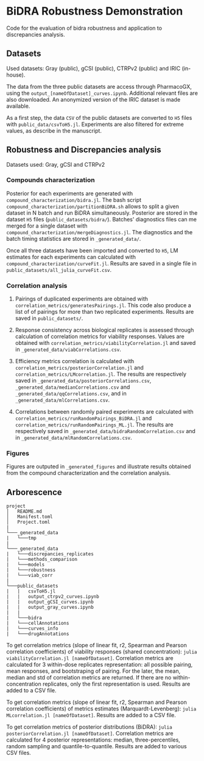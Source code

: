 # BiDRA Robustness Demonstration
Code for the evaluation of bidra robustness and application to discrepancies analysis.

## Datasets
Used datasets: Gray (public), gCSI (public), CTRPv2 (public) and IRIC (in-house).

The data from the three public datasets are access through PharmacoGX, using the `output_[nameOfDataset]_curves.ipynb`. Additional relevant files are also downloaded. An anonymized version of the IRIC dataset is made available.

As a first step, the data `CSV` of the public datasets are converted to `H5` files with `public_data/csvToH5.jl`. Experiments are also filtered for extreme values, as describe in the manuscript.


## Robustness and Discrepancies analysis
Datasets used: Gray, gCSI and CTRPv2

### Compounds characterization
Posterior for each experiments are generated with `compound_characterization/bidra.jl`. The bash script `compound_characterization/partitionBiDRA.sh` allows to split a given dataset in N batch and run BiDRA simultaneously. Posterior are stored in the dataset `H5` files (`public_datasets/bidra/`). Batches' diagnostics files can me merged for a single dataset with `compound_characterization/mergeDiagnostics.jl`. The diagnostics and the batch timing statistics are stored in `_generated_data/`.

Once all three datasets have been imported and converted to `H5`, LM estimates for each experiments can calculated with `compound_characterization/curveFit.jl`. Results are saved in a single file in `public_datasets/all_julia_curveFit.csv`.

### Correlation analysis
1. Pairings of duplicated experiments are obtained with `correlation_metrics/generatesPairings.jl`. This code also produce a list of of pairings for more than two replicated experiments. Results are saved in `public_datasets/`.

2. Response consistency across biological replicates is assessed through calculation of correlation metrics for viability responses. Values are obtained with `correlation_metrics/viabilityCorrelation.jl` and saved in `_generated_data/viabCorrelations.csv`.

3. Efficiency metrics correlation is calculated with `correlation_metrics/posteriorCorrelation.jl` and `correlation_metrics/LMcorrelation.jl`. The results are respectively saved in `_generated_data/posteriorCorrelations.csv`, `_generated_data/medianCorrelations.csv` and `_generated_data/qqCorrelations.csv`, and in `_generated_data/mlCorrelations.csv`.

3. Correlations between randomly paired experiments are calculated with `correlation_metrics/runRandomPairings_BiDRA.jl` and `correlation_metrics/runRandomPairings_ML.jl`. The results are respectively saved in `_generated_data/bidraRandomCorrelation.csv` and in `_generated_data/mlRandomCorrelations.csv`.

### Figures
Figures are outputed in `_generated_figures` and illustrate results obtained from the compound characterization and the correlation analysis.

## Arborescence

```
project
│   README.md
│   Manifest.toml    
│   Project.toml
|
└───_generated_data
|   └───tmp
|
└───_generated_data
|   └───discrepancies_replicates
|   └───methods_comparison
|   └───models
|   └───robustness
|   └───viab_corr
|
└───public_datasets
|   |   csvToH5.jl
|   |   output_ctrpv2_curves.ipynb
|   |   output_gCSI_curves.ipynb
|   |   output_gray_curves.ipynb
|   |
|   └───bidra
|   └───cellAnnotations
|   └───curves_info
|   └───drugAnnotations
```





To get correlation metrics (slope of linear fit, r2, Spearman and Pearson correlation coefficients) of viability responses (shared concentration): `julia viabilityCorrelation.jl [nameOfDataset]`. Correlation metrics are calculated for 3 within-dose replicates representation: all possible pairing, mean responses, and bootstraping of pairing. For the later, the mean, median and std of correlation metrics are returned. If there are no within-concentration replicates, only the first representation is used. Results are added to a CSV file.

To get correlation metrics (slope of linear fit, r2, Spearman and Pearson correlation coefficients) of metrics estimates (Marquardt-Levenberg): `julia MLcorrelation.jl [nameOfDataset]`. Results are added to a CSV file. 

To get correlation metrics of posterior distributions (BiDRA): `julia posteriorCorrelation.jl [nameOfDataset]`. Correlation metrics are calculated for 4 posterior representations: median, three-percentiles, random sampling and quantile-to-quantile. Results are added to various CSV files.